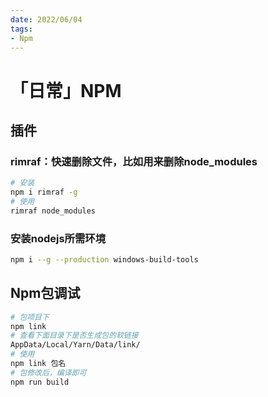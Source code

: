 ```yaml
---
date: 2022/06/04 
tags:
- Npm
---
```


# 「日常」NPM
## 插件
### rimraf：快速删除文件，比如用来删除node_modules
```sh
# 安装
npm i rimraf -g
# 使用
rimraf node_modules
```

### 安装nodejs所需环境
```sh
npm i --g --production windows-build-tools
```

## Npm包调试
```sh
# 包项目下
npm link
# 查看下面目录下是否生成包的软链接
AppData/Local/Yarn/Data/link/
# 使用
npm link 包名
# 包修改后，编译即可
npm run build
```